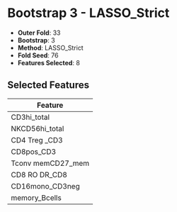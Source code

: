# Bootstrap 3 - LASSO_Strict

- **Outer Fold**: 33
- **Bootstrap**: 3
- **Method**: LASSO_Strict
- **Fold Seed**: 76
- **Features Selected**: 8

## Selected Features

| Feature |
|---------|
| CD3hi_total |
| NKCD56hi_total |
| CD4 Treg _CD3 |
| CD8pos_CD3 |
| Tconv memCD27_mem |
| CD8 RO DR_CD8 |
| CD16mono_CD3neg |
| memory_Bcells |
